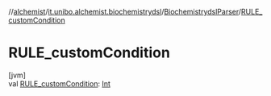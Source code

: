//[alchemist](../../../index.md)/[it.unibo.alchemist.biochemistrydsl](../index.md)/[BiochemistrydslParser](index.md)/[RULE_customCondition](-r-u-l-e_custom-condition.md)

# RULE_customCondition

[jvm]\
val [RULE_customCondition](-r-u-l-e_custom-condition.md): [Int](https://kotlinlang.org/api/latest/jvm/stdlib/kotlin/-int/index.html)
